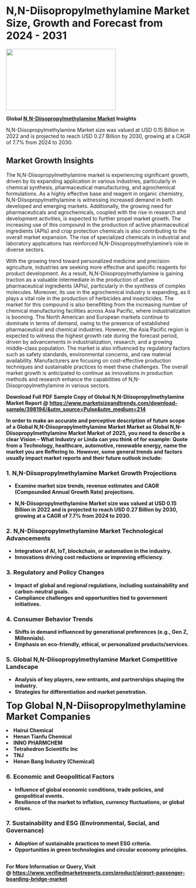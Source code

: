<H1>N,N-Diisopropylmethylamine Market Size, Growth and Forecast from 2024 - 2031</H1><img class="aligncenter size-medium wp-image-584254" src="https://thirdeyenews.in/wp-content/uploads/2024/09/Global-Market-Research-300x168.jpeg" alt="" width="300" height="168" /><p><strong>Global&nbsp;<a href="https://www.marketsizeandtrends.com/download-sample/398194/&amp;utm_source=Pulse&amp;utm_medium=214">N,N-Diisopropylmethylamine Market</a> Insights</strong></p><p>N,N-Diisopropylmethylamine Market size was valued at USD 0.15 Billion in 2022 and is projected to reach USD 0.27 Billion by 2030, growing at a CAGR of 7.7% from 2024 to 2030.</p><p><h2>Market Growth Insights</h2> <p>The N,N-Diisopropylmethylamine market is experiencing significant growth, driven by its expanding application in various industries, particularly in chemical synthesis, pharmaceutical manufacturing, and agrochemical formulations. As a highly effective base and reagent in organic chemistry, N,N-Diisopropylmethylamine is witnessing increased demand in both developed and emerging markets. Additionally, the growing need for pharmaceuticals and agrochemicals, coupled with the rise in research and development activities, is expected to further propel market growth. The increasing use of this compound in the production of active pharmaceutical ingredients (APIs) and crop protection chemicals is also contributing to the overall market expansion. The rise of specialized chemicals in industrial and laboratory applications has reinforced N,N-Diisopropylmethylamine’s role in diverse sectors.</p> <p><strong></strong></p> <p>With the growing trend toward personalized medicine and precision agriculture, industries are seeking more effective and specific reagents for product development. As a result, N,N-Diisopropylmethylamine is gaining traction as a valuable intermediate in the production of active pharmaceutical ingredients (APIs), particularly in the synthesis of complex molecules. Moreover, its use in the agrochemical industry is expanding, as it plays a vital role in the production of herbicides and insecticides. The market for this compound is also benefitting from the increasing number of chemical manufacturing facilities across Asia Pacific, where industrialization is booming. The North American and European markets continue to dominate in terms of demand, owing to the presence of established pharmaceutical and chemical industries. However, the Asia Pacific region is expected to witness the highest growth rate during the forecast period, driven by advancements in industrialization, research, and a growing middle-class population. The market is also influenced by regulatory factors such as safety standards, environmental concerns, and raw material availability. Manufacturers are focusing on cost-effective production techniques and sustainable practices to meet these challenges. The overall market growth is anticipated to continue as innovations in production methods and research enhance the capabilities of N,N-Diisopropylmethylamine in various sectors.</p> <p><strong></p><p><span class=""><strong>Download Full PDF Sample Copy of Global N,N-Diisopropylmethylamine Market Report</strong> @ <a href="https://www.marketsizeandtrends.com/download-sample/398194/&amp;utm_source=Pulse&amp;utm_medium=214" target="_blank">https://www.marketsizeandtrends.com/download-sample/398194/&amp;utm_source=Pulse&amp;utm_medium=214</a></span></p><p>In order to make an accurate and perceptive description of future scope of a Global&nbsp;N,N-Diisopropylmethylamine Market Market as Global&nbsp;N,N-Diisopropylmethylamine Market Market of 2025, you need to describe a clear Vision &ndash; What Industry or Linda can you think of for example: Quote from a Technology, healthcare, automotive, renewable energy, name the market you are Reffering to. However, some general trends and factors usually impact market reports and their future outlook include:</p><h3>1.&nbsp;<strong>N,N-Diisopropylmethylamine Market Growth Projections</strong></h3><ul><li>Examine market size trends, revenue estimates and CAGR (Compounded Annual Growth Rate) projections.</li><li><p>N,N-Diisopropylmethylamine Market size was valued at USD 0.15 Billion in 2022 and is projected to reach USD 0.27 Billion by 2030, growing at a CAGR of 7.7% from 2024 to 2030.</p></li></ul><h3>2.&nbsp;<strong>N,N-Diisopropylmethylamine Market Technological Advancements</strong></h3><ul><li>Integration of AI, IoT, blockchain, or automation in the industry.</li><li>Innovations driving cost reductions or improving efficiency.</li></ul><h3>3.&nbsp;<strong>Regulatory and Policy Changes</strong></h3><ul><li>Impact of global and regional regulations, including sustainability and carbon-neutral goals.</li><li>Compliance challenges and opportunities tied to government initiatives.</li></ul><h3>4.&nbsp;<strong>Consumer Behavior Trends</strong></h3><ul><li>Shifts in demand influenced by generational preferences (e.g., Gen Z, Millennials).</li><li>Emphasis on eco-friendly, ethical, or personalized products/services.</li></ul><h3>5.&nbsp;<strong>Global N,N-Diisopropylmethylamine Market Competitive Landscape</strong></h3><ul><li>Analysis of key players, new entrants, and partnerships shaping the industry.</li><li>Strategies for differentiation and market penetration.</li></ul><p data-pm-slice="1 1 []"><span style="color: inherit; font-family: inherit; font-size: 25px;">Top Global N,N-Diisopropylmethylamine Market Companies</span></p><div class="" data-test-id=""><p><li>Hairui Chemical</li><li> Henan Tianfu Chemical</li><li> INNO PHARMCHEM</li><li> Tetrahedron Scientific Inc</li><li> TNJ</li><li> Henan Bang Industry (Chemical)</li></p></div><h3>6.&nbsp;<strong>Economic and Geopolitical Factors</strong></h3><ul><li>Influence of global economic conditions, trade policies, and geopolitical events.</li><li>Resilience of the market to inflation, currency fluctuations, or global crises.</li></ul><h3>7.&nbsp;<strong>Sustainability and ESG (Environmental, Social, and Governance)</strong></h3><ul><li>Adoption of sustainable practices to meet ESG criteria.</li><li>Opportunities in green technologies and circular economy principles.</li></ul><h2><strong style="font-size: 14px;">For More Information or Query, Visit @&nbsp;</strong><a style="background-color: #ffffff; font-size: 14px;" href="https://www.marketsizeandtrends.com/report/n-n-diisopropylmethylamine-market/" target="_blank">https://www.verifiedmarketreports.com/product/airport-passenger-boarding-bridge-market</a></h2>
